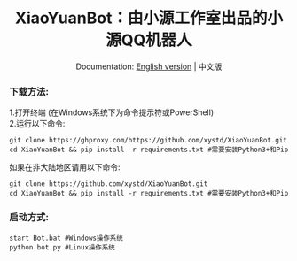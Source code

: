 <div align="center">
<h1>XiaoYuanBot：由小源工作室出品的小源QQ机器人</h1>

Documentation: [English version](https://github.com/xystd/XiaoYuanBot/blob/master/README_EN.md) | 中文版
</div>

### 下载方法:
1.打开终端 (在Windows系统下为命令提示符或PowerShell)\
2.运行以下命令:
```
git clone https://ghproxy.com/https://github.com/xystd/XiaoYuanBot.git
cd XiaoYuanBot && pip install -r requirements.txt #需要安装Python3+和Pip
```
如果在非大陆地区请用以下命令:
```
git clone https://github.com/xystd/XiaoYuanBot.git
cd XiaoYuanBot && pip install -r requirements.txt #需要安装Python3+和Pip
```
### 启动方式:
```
start Bot.bat #Windows操作系统
python bot.py #Linux操作系统
```
